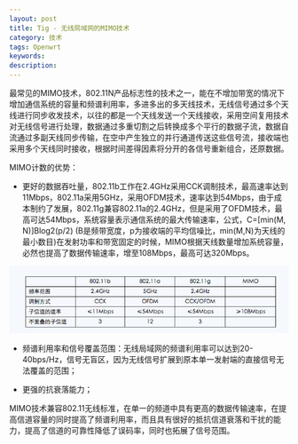 ```yaml
---
layout: post
title: Tig - 无线局域网的MIMO技术
category: 技术
tags: Openwrt
keywords:
description:
---
```


最常见的MIMO技术，802.11N产品标志性的技术之一，能在不增加带宽的情况下增加通信系统的容量和频谱利用率，多进多出的多天线技术，无线信号通过多个天线进行同步收发技术，以往的都是一个天线发送一个天线接收，采用空间复用技术对无线信号进行处理，数据通过多重切割之后转换成多个平行的数据子流，数据自流通过多副天线同步传输，在空中产生独立的并行通道传送这些信号流，接收端也采用多个天线同时接收，根据时间差得因素将分开的各信号重新组合，还原数据。

MIMO计数的优势：

* 更好的数据吞吐量，802.11b工作在2.4GHz采用CCK调制技术，最高速率达到11Mbps，802.11a采用5GHz，采用OFDM技术，速率达到54Mbps，由于成本制约了发展，802.11g兼容802.11a的2.4GHz，但是采用了OFDM技术，最高可达54Mbps，系统容量表示通信系统的最大传输速率，公式，C=[min(M, N)]Blog2(p/2) (B是频带宽度，p为接收端的平均信噪比，min(M,N)为天线的最小数目)在发射功率和带宽固定的时候，MIMO根据天线数量增加系统容量，必然也提高了数据传输速率，增至108Mbps，最高可达320Mbps。

![](/image/mimoa.png)

* 频谱利用率和信号覆盖范围：无线局域网的频谱利用率可以达到20-40bps/Hz，信号无盲区，因为无线信号扩展到原本单一发射端的直接信号无法覆盖的范围；

* 更强的抗衰落能力；

MIMO技术兼容802.11无线标准，在单一的频道中具有更高的数据传输速率，在提高信道容量的同时提高了频谱利用率，而且具有很好的抵抗信道衰落和干扰的能力，提高了信道的可靠性降低了误码率，同时也拓展了信号范围。

